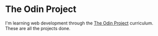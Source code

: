 # The Odin Project

I'm learning web development through the [The Odin Project](http://www.theodinproject.com) curriculum. These are all the projects done.
